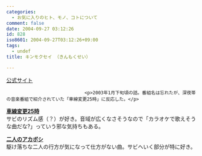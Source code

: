 ```yaml
---
categories:
  - お気に入りのヒト、モノ、コトについて
comment: false
date: 2004-09-27 03:12:26
id: 828
iso8601: 2004-09-27T03:12:26+09:00
tags:
  - undef
title: キンモクセイ （きんもくせい）

---
```


<div class="entry-body">
                                 <p><a href="http://www.kinmokusei.jp/">公式サイト</a></p>
                              
                                 <p>2003年1月下旬頃の話。番組名は忘れたが、深夜帯の音楽番組で紹介されていた「車線変更25時」に反応した。</p>

<p><strong><a href="http://www.amazon.co.jp/exec/obidos/ASIN/B00006RTNJ/nqounet-22/ref=nosim/" name="amazletlink" id="amazletlink">車線変更25時</a></strong><br />
サビのリズム感（？）が好き。音域が広くなさそうなので「カラオケで歌えそうな曲だな?」っていう邪な気持ちもある。</p>

<p><strong><a href="http://www.amazon.co.jp/exec/obidos/ASIN/B00005S066/nqounet-22/ref=nosim/" name="amazletlink" id="amazletlink">二人のアカボシ</a></strong><br />
駆け落ちな二人の行方が気になって仕方がない曲。サビへいく部分が特に好き。</p>
                              </div>
    	